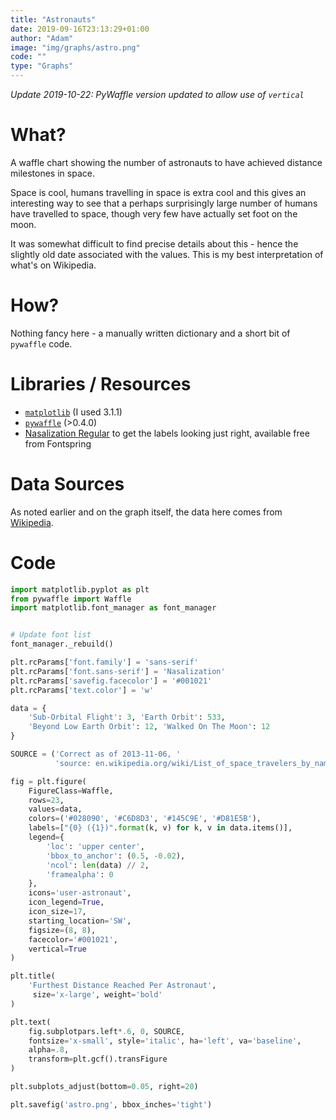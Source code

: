 ```yaml
---
title: "Astronauts"
date: 2019-09-16T23:13:29+01:00
author: "Adam"
image: "img/graphs/astro.png"
code: ""
type: "Graphs"
---
```


*Update 2019-10-22: PyWaffle version updated to allow use of `vertical`*

# What?
A waffle chart showing the number of astronauts to have achieved distance
milestones in space.

Space is cool, humans travelling in space is extra cool and this gives an
interesting way to see that a perhaps surprisingly large number of humans have
travelled to space, though very few have actually set foot on the moon.

It was somewhat difficult to find precise details about this - hence the
slightly old date associated with the values. This is my best interpretation of
what's on Wikipedia.

# How?
Nothing fancy here - a manually written dictionary and a short bit of `pywaffle`
code.

# Libraries / Resources
- [`matplotlib`](<https://matplotlib.org/>) (I used 3.1.1)
- [`pywaffle`](<https://github.com/gyli/PyWaffle>) (>0.4.0)
- [Nasalization Regular](<https://www.fontspring.com/fonts/typodermic/nasalization>)
  to get the labels looking just right, available free from Fontspring

# Data Sources
As noted earlier and on the graph itself, the data here comes from
[Wikipedia](<https://en.wikipedia.org/wiki/List_of_space_travelers_by_name>).

# Code
```python
import matplotlib.pyplot as plt
from pywaffle import Waffle
import matplotlib.font_manager as font_manager


# Update font list
font_manager._rebuild()

plt.rcParams['font.family'] = 'sans-serif'
plt.rcParams['font.sans-serif'] = 'Nasalization'
plt.rcParams['savefig.facecolor'] = '#001021'
plt.rcParams['text.color'] = 'w'

data = {
    'Sub-Orbital Flight': 3, 'Earth Orbit': 533,
    'Beyond Low Earth Orbit': 12, 'Walked On The Moon': 12
}

SOURCE = ('Correct as of 2013-11-06, '
          'source: en.wikipedia.org/wiki/List_of_space_travelers_by_name')

fig = plt.figure(
    FigureClass=Waffle,
    rows=23,
    values=data,
    colors=('#028090', '#C6D8D3', '#145C9E', '#D81E5B'),
    labels=["{0} ({1})".format(k, v) for k, v in data.items()],
    legend={
        'loc': 'upper center',
        'bbox_to_anchor': (0.5, -0.02),
        'ncol': len(data) // 2,
        'framealpha': 0
    },
    icons='user-astronaut',
    icon_legend=True,
    icon_size=17,
    starting_location='SW',
    figsize=(8, 8),
    facecolor='#001021',
    vertical=True
)

plt.title(
    'Furthest Distance Reached Per Astronaut',
     size='x-large', weight='bold'
)

plt.text(
    fig.subplotpars.left*.6, 0, SOURCE,
    fontsize='x-small', style='italic', ha='left', va='baseline',
    alpha=.8,
    transform=plt.gcf().transFigure
)

plt.subplots_adjust(bottom=0.05, right=20)

plt.savefig('astro.png', bbox_inches='tight')
```
